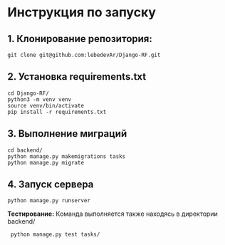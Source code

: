 # Инструкция по запуску

## 1. Клонирование репозитория: 
```
git clone git@github.com:lebedevAr/Django-RF.git
```

## 2. Установка requirements.txt
```
cd Django-RF/
python3 -m venv venv
source venv/bin/activate
pip install -r requirements.txt
```
## 3. Выполнение миграций
```
cd backend/
python manage.py makemigrations tasks
python manage.py migrate
```
## 4. Запуск сервера
```
python manage.py runserver
```
**Тестирование:** Команда выполняется также находясь в директории backend/
```
 python manage.py test tasks/
```
